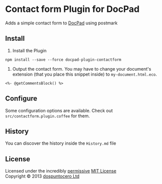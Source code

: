 # Contact form Plugin for DocPad
Adds a simple contact form to [DocPad](https://docpad.org) using postmark


## Install

1. Install the Plugin

  ```
  npm install --save --force docpad-plugin-contactform
  ```

1. Output the contact form. You may have to change your document's extension (that you place this snippet inside) to `my-document.html.eco`.

  ```
  <%- @getCommentsBlock() %>
  ```

## Configure

Some configuration options are available. Check out `src/contactform.plugin.coffee` for them.


## History
You can discover the history inside the `History.md` file


## License
Licensed under the incredibly [permissive](http://en.wikipedia.org/wiki/Permissive_free_software_licence) [MIT License](http://creativecommons.org/licenses/MIT/)
<br/>Copyright &copy; 2013 [dospuntocero Ltd](http://dospuntocero.cl)
